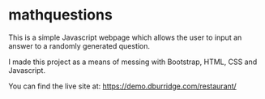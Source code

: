 # mathquestions
This is a simple Javascript webpage which allows the user to input an answer to a randomly generated question.

I made this project as a means of messing with Bootstrap, HTML, CSS and Javascript.

You can find the live site at: https://demo.dburridge.com/restaurant/
